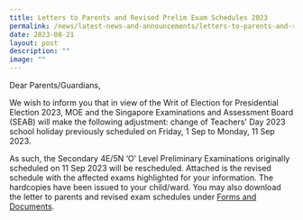 ```yaml
---
title: Letters to Parents and Revised Prelim Exam Schedules 2023
permalink: /news/latest-news-and-announcements/letters-to-parents-and-revised-prelim-exam-schedules-2023/
date: 2023-08-21
layout: post
description: ""
image: ""
---
```

<p>Dear Parents/Guardians,</p>
<p>We wish to inform you that in view of the Writ of Election for Presidential Election 2023, MOE and the Singapore Examinations and Assessment Board (SEAB) will make the following adjustment: change of Teachers' Day 2023 school holiday previously scheduled on Friday, 1 Sep to Monday, 11 Sep 2023.</p>
<p>As such, the Secondary 4E/5N ‘O’ Level Preliminary Examinations originally scheduled on 11 Sep 2023 will be rescheduled. Attached is the revised schedule with the affected exams highlighted for your information. The hardcopies have been issued to your child/ward. You may also download the letter to parents and revised exam schedules under <a href="https://www.dunearnsec.moe.edu.sg/dss-pages/files-and-documents/">Forms and Documents</a>.</p>